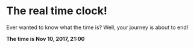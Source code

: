 # The real time clock!

Ever wanted to know what the time is? Well, your journey is about to end!

**The time is Nov 10, 2017, 21:00**